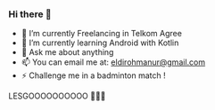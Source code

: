 ### Hi there 👋

- 🔭 I’m currently Freelancing in Telkom Agree
- 🌱 I’m currently learning Android with Kotlin
- 💬 Ask me about anything
- 📫 You can email me at: eldirohmanur@gmail.com
- ⚡ Challenge me in a badminton match !

LESGOOOOOOOOOO 🎈🎈🎈
